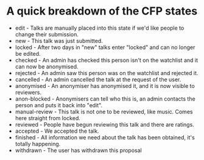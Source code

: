 # A quick breakdown of the CFP states

* edit - Talks are manually placed into this state if we'd like people to change their submission.
* new - This talk was just submitted.
* locked - After two days in "new" talks enter "locked" and can no longer be edited.
* checked - An admin has checked this person isn't on the watchlist and it can now be anonymised.
* rejected - An admin saw this person was on the watchlist and rejected it.
* cancelled - An admin cancelled the talk at the request of the user.
* anonymised - An anonymiser has anonymised it, and it is now visible to reviewers.
* anon-blocked - Anonymisers can tell who this is, an admin contacts the person and puts it back into "edit".
* manual-review - This talk is not one to be reviewed, like music. Comes here straight from locked.
* reviewed - People have begun reviewing this talk and there are ratings.
* accepted - We accepted the talk.
* finished - All information we need about the talk has been obtained, it's totally happening.
* withdrawn - The user has withdrawn this proposal
